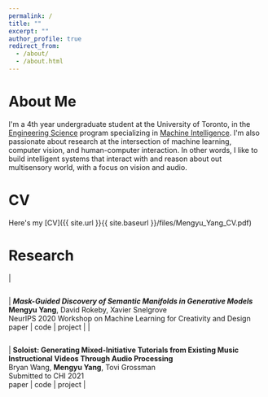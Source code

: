 ```yaml
---
permalink: /
title: ""
excerpt: ""
author_profile: true
redirect_from: 
  - /about/
  - /about.html
---
```


About Me
======
I'm a 4th year undergraduate student at the University of Toronto, in the [Engineering Science](https://engsci.utoronto.ca/explore_our_program/about_engsci/) program specializing in [Machine Intelligence](https://engsci.utoronto.ca/explore_our_program/majors/machine-intelligence/). I'm also passionate about research at the intersection of machine learning, computer vision, and human-computer interaction. In other words, I like to build intelligent systems that interact with and reason about out multisensory world, with a focus on vision and audio. 

CV
======
Here's my [CV]({{ site.url }}{{ site.baseurl }}/files/Mengyu_Yang_CV.pdf)

Research 
======
| <figure style="width: 300px"> <img src="{{ site.url }}{{ site.baseurl }}/images/valley.gif" alt=""> </figure> | ***Mask-Guided Discovery of Semantic Manifolds in Generative Models***<br/>**Mengyu Yang**, David Rokeby, Xavier Snelgrove <br/> NeurIPS 2020 Workshop on Machine Learning for Creativity and Design <br/> paper \| code \| project |
| <figure style="width: 120px"> <img src="{{ site.url }}{{ site.baseurl }}/images/guitar.png" alt=""> </figure> | **Soloist: Generating Mixed-Initiative Tutorials from Existing Music Instructional Videos Through Audio Processing**<br/>Bryan Wang, **Mengyu Yang**, Tovi Grossman <br/> Submitted to CHI 2021 <br/> paper \| code \| project |
